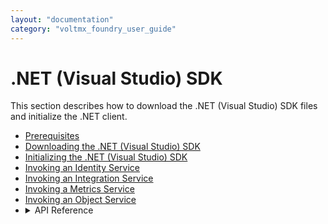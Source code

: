 ```yaml
---
layout: "documentation"
category: "voltmx_foundry_user_guide"
---
```

                              

.NET (Visual Studio) SDK
========================   
 
This section describes how to download the .NET (Visual Studio) SDK files and initialize the .NET client.

*   [Prerequisites](Prerequisites_windows.html)
*   [Downloading the .NET (Visual Studio) SDK](Downloading_SDK_Files_Windows.html)
*   [Initializing the .NET (Visual Studio) SDK](Initializing_SDK_Windows.html)
*   [Invoking an Identity Service](Invoking_Identity_Service_Windows.html)
*   [Invoking an Integration Service](Invoking_Integration_Service_Windows.html)
*   [Invoking a Metrics Service](Invoking_Metrics_Service_Windows.html)
*   [Invoking an Object Service](Objects_API_Reference.html)
*   <details close markdown="block"><summary>API Reference</summary>To view the API Reference for Plain Windows, click <a href="http://docs.voltmx.com/8_x_PDFs/voltmxfoundry/voltmx_docsets/windows/Help/SDK1.0.html/index.html" target="_blank">VoltMX Windows docset</a>.

</details>
